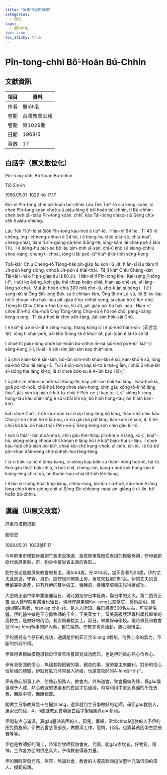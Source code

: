 ```yaml
---
title: "屏東市模範母親"
categories:
  - 傳記
tags:
  - 無lo̍h名
toc: true
toc_sticky: true
---
```


# Pîn-tong-chhī Bô͘-Hoān Bú-Chhin

## 文獻資訊

| 項目 | 資料 |
|---|---|
| 作者 | 無lo̍h名 |
| 卷期 | 台灣教會公報 |
| 卷期 | 第1029期 |
| 日期 | 1968/5 |
| 頁數 | 17 |

## 白話字（原文數位化）

Pîn-tong-chhī Bô͘-hoān Bú-chhin

Tiō Sìn-in

1968.05.01  1029 hō  P.17

Kin-nî Pîn-tong chhī bô͘-hoān bú-chhin Lâu Tek Tiúⁿ-ló siū kéng-soán, sī choè Pîn-tong koān choè siū piáu-iông ê bô͘-hoān bú-chhin, tī Bú-chhin-cheh beh tāi-piáu Pin-tong koān, chhī, kàu Tâi-tiong chiap-siū Séng chú-se̍k ê piáu-chiong..

Lâu Tek Tiúⁿ-ló sī Sio̍k Pîn-tong kàu-hoē ê tiúⁿ-ló.  Hiān-nî 64 hè.  Tī 40 nî chêng, tng i chheng-chhun ê 24 hè, i ê tiōng-hu chiū pia̍t-sè, chiú-koáⁿ, cheng-chiat, tiàm tī sìn-gióng oá-khò Siōng-tè, ióng-kám lâi chai-poê 2 lâm 1 lú.  I ê tiōng-hu pia̍t-sè bô lâu sím-mi̍h uî-sán, chí-ū khò i ê siang-chhiú choè-kang, chèng ti-chhài, ióng ti lâi poê-iúⁿ kiáⁿ-jî tit-tio̍h sêng-kong.

Toā-kiáⁿ Chiu Chèng-tō Tiong-ha̍k pit-gia̍p āu koh liû Ji̍t, hiān-sî iáu tiàm tī Ji̍t-pún keng siong, chhoā Ji̍t-pún ê thài-thài.  Tē jī kiáⁿ Chiu Chèng-kiat Tâi-tāi I-ha̍k-īⁿ pit-gia̍p āu iā liû Ji̍t.  Hiān-sî tī Pîn-tong khui Kai-seng jî-tông i-īⁿ, i-su̍t ko-bêng, koh gâu thé-thiap hoān-chiá, hian-ap chê-sè, sī lâng-lâng só͘ chai.  Muí-ji̍t hoān-chiá 300 miâ chó-iū, khó-kiàn sī bêng i.  I ê i seng niû sī Ông Siú-ióng Bo̍k-su ê chhian-kim, Ông Bí-im Lú-sū, liû Bí ko-kip hō͘-lí choan-kho ha̍k-hāu pit-gia̍p ê ko-chhâi-seng, sī choè hó ê loē-chō͘.  Tióng lú Chiu Chhun-thô Lú-sū, liû Ji̍t, pit-gia̍p pó-bú ha̍k-hāu.  Hiān-sî choè Bîn-hô Kàu-hoē Ong Tông-tèng Chip-sū ê hó loē chō͘, pang-bâng keng-siong.  Tī kàu-hoē iā chin oa̍h-tāng, jia̍t-sim ho̍k-sāi Chú.

I ê kiáⁿ-jî ū kin-á-ji̍t ê sêng-kong, thang kóng sī i ê jû-khó͘ hâm-sin（茹苦含辛）ióng ti chai-poê, oá-khò Siōng-tè ê khuì-la̍t, put-toān ê kî-tó só͘ tit.

I choè tit piáu-iông choè bô͘-hoān bú-chhin m̄-nā siū-khó͘ poê-iúⁿ kiáⁿ-jî sêng-kong jî-í, iā-sī i ê sìn-sim jia̍t-sim kap thiàⁿ-sim.

I ū chin kian-kò͘ ê sìn-sim, bô-lūn sím-mi̍h khùn-lân ê sū, kan-khó͘ ê sū, lóng oá-khó Chú lâi sèng-lī.  Tuì i ê sìn-sim kap kî-tó ê thé-giām, i chiū ū khuì-la̍t sî-siông thè lâng kî-tó, iā sī choè bo̍k-su ê A-lûn kap Hō͘-jíⁿ.

I ū jia̍t-sim ho̍k-sim ho̍k-sāi Siōng-tè, kap jia̍t-sim ho̍k-bū lâng.  Kàu-hoē lāi, goā pò͘-tō-hoē, chū-hoē lóng choè sian-hong, chin gâu kóng tō-lí hō͘ lâng thiaⁿ, jia̍t-sim kà hiah ê kiû-tō-chiá ê Pe̍h-oē-jī kap tō-lí, sî-siông lī-iōng tiong-tàu kàu chin-hn̄g ê só͘-chāi khì kà, bô hioh tiong-tàu, bô hiâm kan-khó͘.

koh choè Chú-ji̍t-o̍h kàu-oân kuí cha̍p tang lóng bô làng, thàu-chá chiū kàu Chú-ji̍t-o̍h choè hó ê lāu-su, m̄-nā gâu kà pa̍t lâng, liân ka-kī ê sun, 4, 5 hè chiū kà kàu oē hiáu tha̍k Pe̍h-oē-jī Sèng-keng koh chin gâu kî-tó.

I koh ū thiàⁿ-sim moá-moá, chin gâu thé-thiap pîn-khùn ê lâng, ko͘-jî, koáⁿ-hū, siông-siông chhoā chit khoán ê lâng hō͘ i ê kiáⁿ bián-huì si-liâu.  I choè kàu-hoē chû-siān pō͘-tiúⁿ, choè kiù-chè kang-chok, uì-būn, tāi-tó.  iā tiû-bō͘ pîn-khùn ha̍k-seng chù-chheh-huì téng-téng.

I iā sī bo̍k-su hó ê tâng-kang, sî-siông kap bo̍k-su thàm-hóng hoē-iú, tāi-tó.  Koh gâu thiàⁿ bo̍k-chiá, tī bu̍t-chit, cheng-sîn, kang-chok kok hong-bīn ê kióng-èng chin toā, hō͘ thoân-kàu-chiá tit-tio̍h le̍k-liōng.

I ê bīn sî-siông hoat kng-liāng, chhiò-iông, bô-lūn siā-hoē, kàu-hoē ê lâng lóng chin khim-gióng chit uī Sèng Sîn chhiong-moá sìn-gióng ê uí-jîn, bô͘-hoān bú-chhin.

## 漢羅（Ùi原文改寫）

屏東市模範母親

趙信恩

1968.05.01  1029號P.17

今年屏東市模範母親劉竹長老受揀選，是做屏東縣做受表揚的模範母親，佇母親節欲代表屏東縣，市，到台中接受省主席的表彰。。

劉竹長老是屬屏東教會的長老。現年64歲。佇40年前，當伊青春的24歲，伊的丈夫就別世，守寡，貞節，踮佇信仰倚靠上帝，勇敢來栽培2男1女。伊的丈夫別世無留甚物遺產，只有靠伊的雙手做工，種豬菜，養豬來培養囝兒得著成功。

大囝周正道中學畢業後閣留日，現時猶踮佇日本經商，娶日本的太太。第二囝周正吉 台大醫學院畢業後也留日。現時佇屏東開Kai-seng兒童醫院，醫術高明，閣gâu體貼患者，hian-ap chê-sè，是人人所知。每日患者300名左右，可見是名醫。伊的醫生娘是王守勇牧師的千金，王美音女士，留美高級護理專科學校畢業的高材生，是做好的內助。長女周春桃女士，留日，畢業保母學校。現時做民和教會翁Tông-tèng執事的好內助，幫忙經商。佇教會也真活動，熱心服侍主。

伊的囝兒有今仔日的成功，通講是伊的茹苦含辛ióng ti栽培，倚靠上帝的氣力，不斷的祈禱所得。

伊做得表揚做模範母親毋但受苦培養囝兒成功而已，也是伊的信心熱心佮疼心。

伊有真堅固的信心，無論甚物困難的事，艱苦的事，攏倚靠主來勝利。對伊的信心佮祈禱的體驗，伊就有氣力時常替人祈禱，也是做牧師的A-lûn佮Hō͘-jíⁿ。

伊有熱心服事上帝，佮熱心服務人。教會內，外佈道會，聚會攏做先鋒，真gâu講道理予人聽，熱心教遐的求道者的白話字佮道理，時常利用中晝到真遠的所在去教，無歇中晝，無嫌艱苦。

閣做主日學教員幾十冬攏無làng，透早就到主日學做好的老師，毋但gâu教別人，連家己的孫，4，5歲就教到會曉讀白話字聖經閣真gâu祈禱。

伊閣有疼心滿滿，真gâu體貼貧困的人，孤兒，寡婦，常常chhoā這款的人予伊的囝免費施療。伊做到會慈善部長，做救濟工作，慰問，代禱。也籌募貧困學生註冊費等等。

伊也是牧師好的同工，時常佮牧師探訪會友，代禱。閣gâu疼牧者，佇物質，精神，工作各方面的供應真大，予傳教者得著力量。

伊的面時常發光亮，笑容，無論社會，教會的人攏真欽仰這位聖神充滿信仰的偉人，模範母親。
